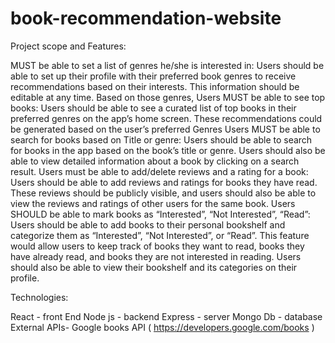 # book-recommendation-website

Project scope and Features:

MUST be able to set a list of genres he/she is interested in: Users should be able to set up their profile with their preferred book genres to receive recommendations based on their interests. This information should be editable at any time.
Based on those genres, Users MUST be able to see top books: Users should be able to see a curated list of top books in their preferred genres on the app’s home screen. These recommendations could be generated based on the user’s preferred Genres
Users MUST be able to search for books based on Title or genre: Users should be able to search for books in the app based on the book’s title or genre. Users should also be able to view detailed information about a book by clicking on a search result.
Users must be able to add/delete reviews and a rating for a book: Users should be able to add reviews and ratings for books they have read. These reviews should be publicly visible, and users should also be able to view the reviews and ratings of other users for the same book.
Users SHOULD be able to mark books as “Interested”, “Not Interested”, “Read”: Users should be able to add books to their personal bookshelf and categorize them as “Interested”, “Not Interested”, or “Read”. This feature would allow users to keep track of books they want to read, books they have already read, and books they are not interested in reading. Users should also be able to view their bookshelf and its categories on their profile.

Technologies:

React - front End
Node js - backend
Express - server
Mongo Db - database
External APIs- Google books API ( https://developers.google.com/books ) 
